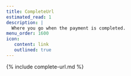 ```yaml
---
title: CompleteUrl
estimated_read: 1
description: |
  Where you go when the payment is completed.
menu_order: 1600
icon:
   content: link
   outlined: true
---
```


{% include complete-url.md %}
